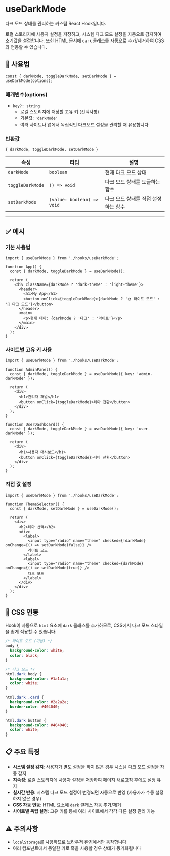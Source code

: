 # useDarkMode

다크 모드 상태를 관리하는 커스텀 React Hook입니다.

로컬 스토리지에 사용자 설정을 저장하고, 시스템 다크 모드 설정을 자동으로 감지하여 초기값을 설정합니다. 또한 HTML 문서에 `dark` 클래스를 자동으로 추가/제거하여 CSS와 연동할 수 있습니다.

## 🔗 사용법

```tsx
const { darkMode, toggleDarkMode, setDarkMode } = useDarkMode(options);
```

### 매개변수(options)

- `key?: string`
  - 로컬 스토리지에 저장할 고유 키 (선택사항)
  - 기본값: `'darkMode'`
  - 여러 사이트나 앱에서 독립적인 다크모드 설정을 관리할 때 유용합니다

### 반환값

`{ darkMode, toggleDarkMode, setDarkMode }`

| 속성             | 타입                       | 설명                                |
| ---------------- | -------------------------- | ----------------------------------- |
| `darkMode`       | `boolean`                  | 현재 다크 모드 상태                 |
| `toggleDarkMode` | `() => void`               | 다크 모드 상태를 토글하는 함수      |
| `setDarkMode`    | `(value: boolean) => void` | 다크 모드 상태를 직접 설정하는 함수 |

---

## ✅ 예시

### 기본 사용법

```tsx
import { useDarkMode } from './hooks/useDarkMode';

function App() {
  const { darkMode, toggleDarkMode } = useDarkMode();

  return (
    <div className={darkMode ? 'dark-theme' : 'light-theme'}>
      <header>
        <h1>My App</h1>
        <button onClick={toggleDarkMode}>{darkMode ? '🌞 라이트 모드' : '🌙 다크 모드'}</button>
      </header>
      <main>
        <p>현재 테마: {darkMode ? '다크' : '라이트'}</p>
      </main>
    </div>
  );
}
```

### 사이트별 고유 키 사용

```tsx
import { useDarkMode } from './hooks/useDarkMode';

function AdminPanel() {
  const { darkMode, toggleDarkMode } = useDarkMode({ key: 'admin-darkMode' });

  return (
    <div>
      <h1>관리자 패널</h1>
      <button onClick={toggleDarkMode}>테마 전환</button>
    </div>
  );
}

function UserDashboard() {
  const { darkMode, toggleDarkMode } = useDarkMode({ key: 'user-darkMode' });

  return (
    <div>
      <h1>사용자 대시보드</h1>
      <button onClick={toggleDarkMode}>테마 전환</button>
    </div>
  );
}
```

### 직접 값 설정

```tsx
import { useDarkMode } from './hooks/useDarkMode';

function ThemeSelector() {
  const { darkMode, setDarkMode } = useDarkMode();

  return (
    <div>
      <h2>테마 선택</h2>
      <div>
        <label>
          <input type="radio" name="theme" checked={!darkMode} onChange={() => setDarkMode(false)} />
          라이트 모드
        </label>
        <label>
          <input type="radio" name="theme" checked={darkMode} onChange={() => setDarkMode(true)} />
          다크 모드
        </label>
      </div>
    </div>
  );
}
```

## 🎨 CSS 연동

Hook이 자동으로 `html` 요소에 `dark` 클래스를 추가하므로, CSS에서 다크 모드 스타일을 쉽게 적용할 수 있습니다:

```css
/* 라이트 모드 (기본) */
body {
  background-color: white;
  color: black;
}

/* 다크 모드 */
html.dark body {
  background-color: #1a1a1a;
  color: white;
}

html.dark .card {
  background-color: #2a2a2a;
  border-color: #404040;
}

html.dark button {
  background-color: #404040;
  color: white;
}
```

## 📋 주요 특징

- **시스템 설정 감지**: 사용자가 별도 설정을 하지 않은 경우 시스템 다크 모드 설정을 자동 감지
- **지속성**: 로컬 스토리지에 사용자 설정을 저장하여 페이지 새로고침 후에도 설정 유지
- **실시간 반응**: 시스템 다크 모드 설정이 변경되면 자동으로 반영 (사용자가 수동 설정하지 않은 경우)
- **CSS 자동 연동**: HTML 요소에 `dark` 클래스 자동 추가/제거
- **사이트별 독립 설정**: 고유 키를 통해 여러 사이트에서 각각 다른 설정 관리 가능

## ⚠️ 주의사항

- `localStorage`를 사용하므로 브라우저 환경에서만 동작합니다
- 여러 컴포넌트에서 동일한 키로 훅을 사용할 경우 상태가 동기화됩니다

